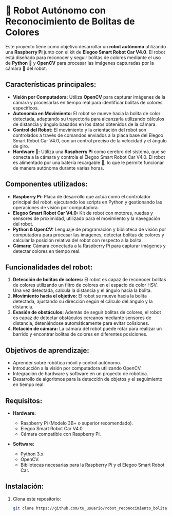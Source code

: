 # 🤖 Robot Autónomo con Reconocimiento de Bolitas de Colores

Este proyecto tiene como objetivo desarrollar un **robot autónomo** utilizando una **Raspberry Pi** junto con el kit de **Elegoo Smart Robot Car V4.0**. El robot está diseñado para reconocer y seguir bolitas de colores mediante el uso de **Python** 🐍 y **OpenCV** para procesar las imágenes capturadas por la cámara 📸 del robot.

## Características principales:

- **Visión por Computadora:** Utiliza **OpenCV** para capturar imágenes de la cámara y procesarlas en tiempo real para identificar bolitas de colores específicos.
- **Autonomía en Movimiento:** El robot se mueve hacia la bolita de color detectada, adaptando su trayectoria para alcanzarla utilizando cálculos de distancia y ángulo basados en los datos obtenidos de la cámara.
- **Control del Robot:** El movimiento y la orientación del robot son controlados a través de comandos enviados a la placa base del Elegoo Smart Robot Car V4.0, con un control preciso de la velocidad y el ángulo de giro.
- **Hardware 🔧:** Utiliza una **Raspberry Pi** como cerebro del sistema, que se conecta a la cámara y controla el Elegoo Smart Robot Car V4.0. El robot es alimentado por una batería recargable 🔋, lo que le permite funcionar de manera autónoma durante varias horas.

## Componentes utilizados:

- **Raspberry Pi:** Placa de desarrollo que actúa como el controlador principal del robot, ejecutando los scripts en Python y gestionando las operaciones de visión por computadora.
- **Elegoo Smart Robot Car V4.0:** Kit de robot con motores, ruedas y sensores de proximidad, utilizado para el movimiento y la navegación del robot.
- **Python & OpenCV:** Lenguaje de programación y biblioteca de visión por computadora para procesar las imágenes, detectar bolitas de colores y calcular la posición relativa del robot con respecto a la bolita.
- **Cámara:** Cámara conectada a la Raspberry Pi para capturar imágenes y detectar colores en tiempo real.

## Funcionalidades del robot:

1. **Detección de bolitas de colores:** El robot es capaz de reconocer bolitas de colores utilizando un filtro de colores en el espacio de color HSV. Una vez detectada, calcula la distancia y el ángulo hacia la bolita.
2. **Movimiento hacia el objetivo:** El robot se mueve hacia la bolita detectada, ajustando su dirección según el cálculo del ángulo y la distancia.
3. **Evasión de obstáculos:** Además de seguir bolitas de colores, el robot es capaz de detectar obstáculos cercanos mediante sensores de distancia, deteniéndose automáticamente para evitar colisiones.
4. **Rotación de cámara:** La cámara del robot puede rotar para realizar un barrido y encontrar bolitas de colores en diferentes posiciones.

## Objetivos de aprendizaje:

- Aprender sobre robótica móvil y control autónomo.
- Introducción a la visión por computadora utilizando OpenCV.
- Integración de hardware y software en un proyecto de robótica.
- Desarrollo de algoritmos para la detección de objetos y el seguimiento en tiempo real.

## Requisitos:

- **Hardware:**
  - Raspberry Pi (Modelo 3B+ o superior recomendado).
  - Elegoo Smart Robot Car V4.0.
  - Cámara compatible con Raspberry Pi.

- **Software:**
  - Python 3.x.
  - OpenCV.
  - Bibliotecas necesarias para la Raspberry Pi y el Elegoo Smart Robot Car.

## Instalación:

1. Clona este repositorio:
   ```bash
   git clone https://github.com/tu_usuario/robot_reconocimiento_bolitas.git
